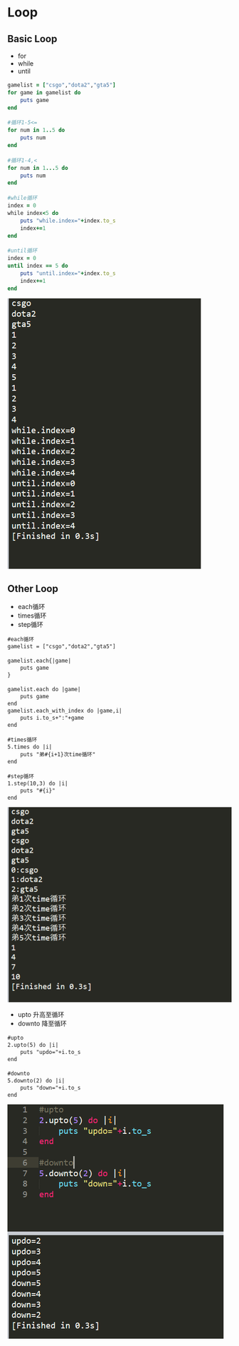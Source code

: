 # Loop

## Basic Loop

* for
* while
* until

```ruby
gamelist = ["csgo","dota2","gta5"]
for game in gamelist do
	puts game
end

#循环1-5<=
for num in 1..5 do
	puts num
end

#循环1-4,<
for num in 1...5 do
	puts num
end

#while循环
index = 0
while index<5 do
	puts "while.index="+index.to_s
	index+=1
end

#until循环
index = 0
until index == 5 do
	puts "until.index="+index.to_s
	index+=1
end
```

![](../.gitbook/assets/image%20%2861%29.png)

## Other Loop

* each循环
* times循环
* step循环

```text
#each循环
gamelist = ["csgo","dota2","gta5"]

gamelist.each{|game|
	puts game
}

gamelist.each do |game|
	puts game
end
gamelist.each_with_index do |game,i|
	puts i.to_s+":"+game
end

#times循环
5.times do |i|
	puts "弟#{i+1}次time循环"
end

#step循环
1.step(10,3) do |i|
	puts "#{i}"
end
```

![](../.gitbook/assets/image%20%2842%29.png)

* upto 升高至循环
* downto 降至循环

```text
#upto
2.upto(5) do |i|
	puts "updo="+i.to_s	
end

#downto
5.downto(2) do |i|
	puts "down="+i.to_s	
end
```

![](../.gitbook/assets/image%20%2881%29.png)

